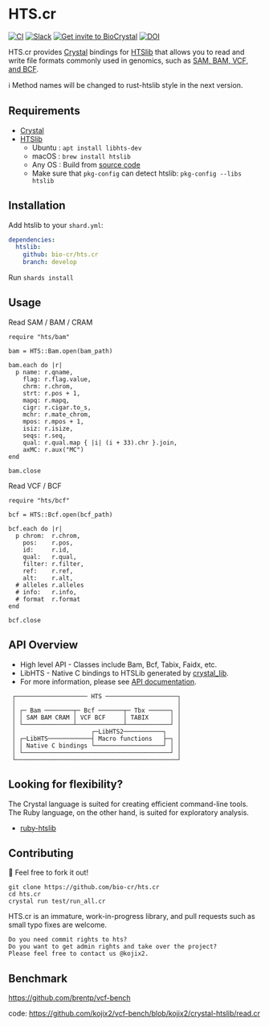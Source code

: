 # HTS.cr

[![CI](https://github.com/bio-cr/hts.cr/actions/workflows/ci.yml/badge.svg)](https://github.com/bio-cr/hts.cr/actions/workflows/ci.yml)
[![Slack](http://img.shields.io/badge/slack-bio--crystal-purple?labelColor=000000&logo=slack)](https://bio-crystal.slack.com/)
[![Get invite to BioCrystal](http://img.shields.io/badge/Get_invite_to_BioCrystal-purple?labelColor=000000&logo=slack)](https://join.slack.com/t/bio-crystal/shared_invite/zt-tas46pww-JSEloonmn3Ma5eD2~VeT_g)
[![DOI](https://zenodo.org/badge/351622305.svg)](https://zenodo.org/badge/latestdoi/351622305)

HTS.cr provides [Crystal](https://github.com/crystal-lang/crystal) bindings for [HTSlib](https://github.com/samtools/htslib) that allows you to read and write file formats commonly used in genomics, such as [SAM, BAM, VCF, and BCF](http://samtools.github.io/hts-specs/).

:information_source: Method names will be changed to rust-htslib style in the next version.

## Requirements

* [Crystal](https://crystal-lang.org)
* [HTSlib](https://github.com/samtools/htslib)
  * Ubuntu : `apt install libhts-dev`
  * macOS  : `brew install htslib`
  * Any OS : Build from [source code](https://github.com/samtools/htslib)
  * Make sure that `pkg-config` can detect htslib: `pkg-config --libs htslib`

## Installation

Add htslib to your `shard.yml`:

   ```yaml
   dependencies:
     htslib:
       github: bio-cr/hts.cr
       branch: develop
   ```

Run `shards install`

## Usage

Read SAM / BAM / CRAM

```crystal
require "hts/bam"

bam = HTS::Bam.open(bam_path)

bam.each do |r|
  p name: r.qname,
    flag: r.flag.value,
    chrm: r.chrom,
    strt: r.pos + 1,
    mapq: r.mapq,
    cigr: r.cigar.to_s,
    mchr: r.mate_chrom,
    mpos: r.mpos + 1,
    isiz: r.isize,
    seqs: r.seq,
    qual: r.qual.map { |i| (i + 33).chr }.join,
    axMC: r.aux("MC")
end

bam.close
```

Read VCF / BCF

```crystal
require "hts/bcf"

bcf = HTS::Bcf.open(bcf_path)

bcf.each do |r|
  p chrom:  r.chrom,
    pos:    r.pos,
    id:     r.id,
    qual:   r.qual,
    filter: r.filter,
    ref:    r.ref,
    alt:    r.alt,
  # alleles r.alleles
  # info:   r.info,
  # format  r.format
end

bcf.close
```

## API Overview

* High level API - Classes include Bam, Bcf, Tabix, Faidx, etc.
* LibHTS - Native C bindings to HTSLib generated by [crystal_lib](https://github.com/crystal-lang/crystal_lib).
* For more information, please see [API documentation](https://bio-cr.github.io/hts/).

```
 ┌──────────────────── HTS ────────────────────┐
 │                                             │
 │ ┌─ Bam ────────┬─ Bcf ───────┬─ Tbx ──────┐ │
 │ │ SAM BAM CRAM │ VCF BCF     │ TABIX      │ │
 │ └──────────────┴─────────────┴────────────┘ │
 │                     ┌─LibHTS2───────────┐   │
 │ ┌─LibHTS────────────┤ Macro functions   ├─┐ │
 │ │ Native C bindings └───────────────────┘ │ │
 │ └─────────────────────────────────────────┘ │
 └─────────────────────────────────────────────┘
```

## Looking for flexibility?

The Crystal language is suited for creating efficient command-line tools. The Ruby language, on the other hand, is suited for exploratory analysis.

* [ruby-htslib](https://github.com/kojix2/ruby-htslib)

## Contributing

:rocket: Feel free to fork it out! 

    git clone https://github.com/bio-cr/hts.cr
    cd hts.cr
    crystal run test/run_all.cr


HTS.cr is an immature, work-in-progress library, and pull requests such as small typo fixes are welcome.

    Do you need commit rights to hts?
    Do you want to get admin rights and take over the project?
    Please feel free to contact us @kojix2.

## Benchmark

https://github.com/brentp/vcf-bench

code: https://github.com/kojix2/vcf-bench/blob/kojix2/crystal-htslib/read.cr

